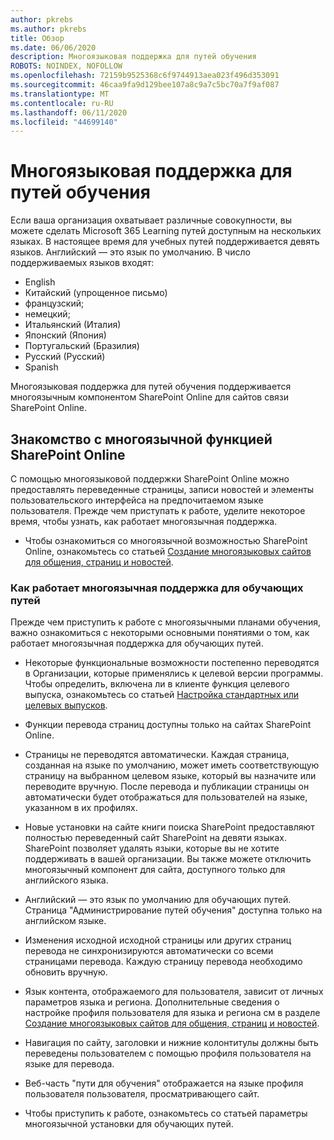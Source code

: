 ```yaml
---
author: pkrebs
ms.author: pkrebs
title: Обзор
ms.date: 06/06/2020
description: Многоязыковая поддержка для путей обучения
ROBOTS: NOINDEX, NOFOLLOW
ms.openlocfilehash: 72159b9525368c6f9744913aea023f496d353091
ms.sourcegitcommit: 46caa9fa9d129bee107a8c9a7c5bc70a7f9af087
ms.translationtype: MT
ms.contentlocale: ru-RU
ms.lasthandoff: 06/11/2020
ms.locfileid: "44699140"
---
```

# <a name="multilingual-support-for-learning-pathways"></a>Многоязыковая поддержка для путей обучения

Если ваша организация охватывает различные совокупности, вы можете сделать Microsoft 365 Learning путей доступным на нескольких языках. В настоящее время для учебных путей поддерживается девять языков. Английский — это язык по умолчанию. В число поддерживаемых языков входят:   

- English    
- Китайский (упрощенное письмо)
- французский;
- немецкий;
- Итальянский (Италия)
- Японский (Япония)
- Португальский (Бразилия)
- Русский (Русский)
- Spanish

Многоязыковая поддержка для путей обучения поддерживается многоязычным компонентом SharePoint Online для сайтов связи SharePoint Online. 

## <a name="get-familiar-with-the-sharepoint-online-multilingual-feature"></a>Знакомство с многоязычной функцией SharePoint Online
С помощью многоязыковой поддержки SharePoint Online можно предоставлять переведенные страницы, записи новостей и элементы пользовательского интерфейса на предпочитаемом языке пользователя. Прежде чем приступать к работе, уделите некоторое время, чтобы узнать, как работает многоязычная поддержка. 
- Чтобы ознакомиться со многоязычной возможностью SharePoint Online, ознакомьтесь со статьей [Создание многоязыковых сайтов для общения, страниц и новостей](https://support.office.com/en-us/article/2bb7d610-5453-41c6-a0e8-6f40b3ed750c). 

### <a name="how-multilingual-support-works-for-learning-pathways"></a>Как работает многоязычная поддержка для обучающих путей
Прежде чем приступить к работе с многоязычными планами обучения, важно ознакомиться с некоторыми основными понятиями о том, как работает многоязычная поддержка для обучающих путей. 

- Некоторые функциональные возможности постепенно переводятся в Организации, которые применялись к целевой версии программы. Чтобы определить, включена ли в клиенте функция целевого выпуска, ознакомьтесь со статьей [Настройка стандартных или целевых выпусков](https://support.office.com/en-us/article/3b3adfa4-1777-4ff0-b606-fb8732101f47). 
- Функции перевода страниц доступны только на сайтах SharePoint Online.
- Страницы не переводятся автоматически. Каждая страница, созданная на языке по умолчанию, может иметь соответствующую страницу на выбранном целевом языке, который вы назначите или переводите вручную. После перевода и публикации страницы он автоматически будет отображаться для пользователей на языке, указанном в их профилях.
- Новые установки на сайте книги поиска SharePoint предоставляют полностью переведенный сайт SharePoint на девяти языках. SharePoint позволяет удалять языки, которые вы не хотите поддерживать в вашей организации. Вы также можете отключить многоязычный компонент для сайта, доступного только для английского языка. 
- Английский — это язык по умолчанию для обучающих путей. Страница "Администрирование путей обучения" доступна только на английском языке. 
- Изменения исходной исходной страницы или других страниц перевода не синхронизируются автоматически со всеми страницами перевода. Каждую страницу перевода необходимо обновить вручную.
- Язык контента, отображаемого для пользователя, зависит от личных параметров языка и региона. Дополнительные сведения о настройке профиля пользователя для языка и региона см в разделе [Создание многоязыковых сайтов для общения, страниц и новостей](https://support.office.com/en-us/article/2bb7d610-5453-41c6-a0e8-6f40b3ed750c). 
- Навигация по сайту, заголовки и нижние колонтитулы должны быть переведены пользователем с помощью профиля пользователя на языке для перевода.
- Веб-часть "пути для обучения" отображается на языке профиля пользователя пользователя, просматривающего сайт. 

- Чтобы приступить к работе, ознакомьтесь со статьей параметры многоязычной установки для обучающих путей. 
